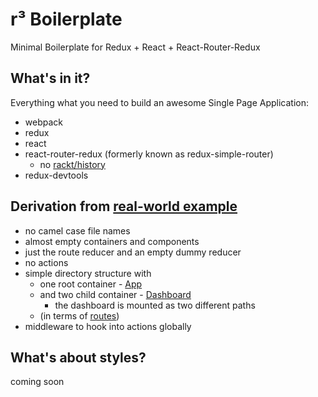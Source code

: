 # r³ Boilerplate

Minimal Boilerplate for Redux + React + React-Router-Redux

## What's in it?

Everything what you need to build an awesome Single Page Application:

- webpack
- redux
- react
- react-router-redux (formerly known as redux-simple-router)
  - no [rackt/history](https://github.com/rackt/history)
- redux-devtools

## Derivation from [real-world example](https://github.com/rackt/redux/tree/master/examples/real-world)

- no camel case file names
- almost empty containers and components
- just the route reducer and an empty dummy reducer
- no actions
- simple directory structure with
  - one root container - [App](./src/containers/app.js)
  - and two child container - [Dashboard](./src/containers/dashboard.js)
    - the dashboard is mounted as two different paths
  - (in terms of [routes](./src/routes.js))
- middleware to hook into actions globally

## What's about styles?

coming soon
